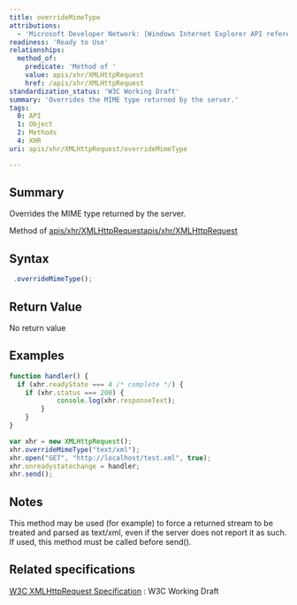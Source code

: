 ```yaml
---
title: overrideMimeType
attributions:
  - 'Microsoft Developer Network: [Windows Internet Explorer API reference Article](http://msdn.microsoft.com/en-us/library/ie/hh828809%28v=vs.85%29.aspx)'
readiness: 'Ready to Use'
relationships:
  method_of:
    predicate: 'Method of '
    value: apis/xhr/XMLHttpRequest
    href: /apis/xhr/XMLHttpRequest
standardization_status: 'W3C Working Draft'
summary: 'Overrides the MIME type returned by the server.'
tags:
  0: API
  1: Object
  2: Methods
  4: XHR
uri: apis/xhr/XMLHttpRequest/overrideMimeType

---
```

## <span>Summary</span>

Overrides the MIME type returned by the server.

Method of [apis/xhr/XMLHttpRequest](/apis/xhr/XMLHttpRequest)[apis/xhr/XMLHttpRequest](/apis/xhr/XMLHttpRequest)

## <span>Syntax</span>

``` js
 .overrideMimeType();
```

## <span>Return Value</span>

No return value

## <span>Examples</span>

``` js
function handler() {
  if (xhr.readyState === 4 /* complete */) {
    if (xhr.status === 200) {
            console.log(xhr.responseText);
        }
    }
}

var xhr = new XMLHttpRequest();
xhr.overrideMimeType("text/xml");
xhr.open("GET", "http://localhost/test.xml", true);
xhr.onreadystatechange = handler;
xhr.send();
```

## <span>Notes</span>

This method may be used (for example) to force a returned stream to be treated and parsed as text/xml, even if the server does not report it as such. If used, this method must be called before send().

## <span>Related specifications</span>

[W3C XMLHttpRequest Specification](http://www.w3.org/TR/XMLHttpRequest/)
:   W3C Working Draft
